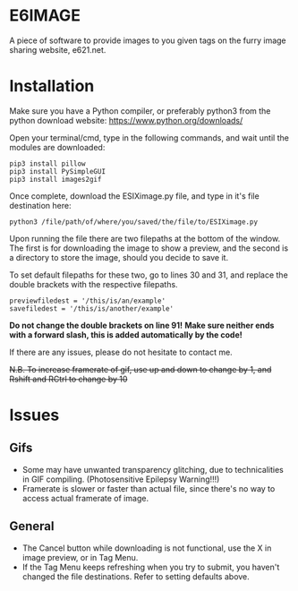 # E6IMAGE
A piece of software to provide images to you given tags on the furry image sharing website, e621.net. 
# Installation
Make sure you have a Python compiler, or preferably python3 from the python download website: https://www.python.org/downloads/

Open your terminal/cmd, type in the following commands, and wait until the modules are downloaded:
```
pip3 install pillow
pip3 install PySimpleGUI
pip3 install images2gif
```

Once complete, download the ESIXimage.py file, and type in it's file destination here:
```
python3 /file/path/of/where/you/saved/the/file/to/ESIXimage.py
```

Upon running the file there are two filepaths at the bottom of the window. The first is for downloading the image to show a preview, and the second is a directory to store the image, should you decide to save it.

To set default filepaths for these two, go to lines 30 and 31, and replace the double brackets with the respective filepaths.
```
previewfiledest = '/this/is/an/example'
savefiledest = '/this/is/another/example'
```
**Do not change the double brackets on line 91!**
**Make sure neither ends with a forward slash, this is added automatically by the code!**

If there are any issues, please do not hesitate to contact me.

~~N.B. To increase framerate of gif, use up and down to change by 1, and Rshift and RCtrl to change by 10~~

# Issues
## Gifs
- Some may have unwanted transparency glitching, due to technicalities in GIF compiling. (Photosensitive Epilepsy Warning!!!)
- Framerate is slower or faster than actual file, since there's no way to access actual framerate of image.

## General
- The Cancel button while downloading is not functional, use the X in image preview, or in Tag Menu.
- If the Tag Menu keeps refreshing when you try to submit, you haven't changed the file destinations. Refer to setting
defaults above.


